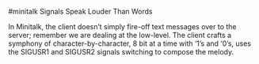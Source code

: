 #minitalk
Signals Speak Louder Than Words

In Minitalk, the client doesn’t simply fire-off text messages over to the server; remember we are dealing at the low-level. The client crafts a symphony of character-by-character, 8 bit at a time with ‘1’s and ‘0’s, uses the SIGUSR1 and SIGUSR2 signals switching to compose the melody.
